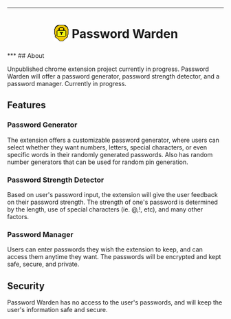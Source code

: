 *** 
<h1 align="center">
<sub>
<img  src= "images/PasswordWardenIcon128.png"      
    height="38"
    width="38">
</sub>
Password Warden
</h1>
*** 
## About

Unpublished chrome extension project currently in progress. Password Warden will offer a password generator, password strength detector, and a password manager. Currently in progress.

## Features

### Password Generator

The extension offers a customizable password generator, where users can select whether they want numbers, letters, special characters, or even specific words in their randomly generated passwords. Also has random number generators that can be used for random pin generation.

### Password Strength Detector

Based on user's password input, the extension will give the user feedback on their password strength. The strength of one's password is determined by the length, use of special characters (ie. @,!, etc), and many other factors. 

### Password Manager

Users can enter passwords they wish the extension to keep, and can access them anytime they want. The passwords will be encrypted and kept safe, secure, and private.

## Security

Password Warden has no access to the user's passwords, and will keep the user's information safe and secure. 